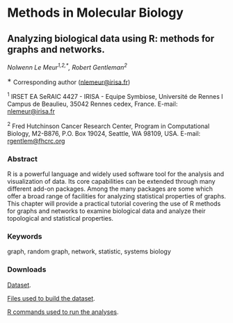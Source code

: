 # Methods in Molecular Biology
## Analyzing biological data using R: methods for graphs and networks.
*Nolwenn Le Meur<sup>1,2,\*</sup>, Robert Gentleman<sup>2</sup>*

<sup>∗</sup> Corresponding author (<nlemeur@irisa.fr>) 

<sup>1</sup> IRSET EA SeRAIC 4427 - IRISA - Equipe Symbiose, Université de Rennes I Campus de Beaulieu, 35042 Rennes cedex, France. E-mail: <nlemeur@irisa.fr>

<sup>2</sup> Fred Hutchinson Cancer Research Center, Program in Computational Biology, M2-B876, P.O. Box 19024, Seattle, WA 98109, USA. E-mail: <rgentlem@fhcrc.org>

### Abstract
R is a powerful language and widely used software tool for the analysis and visualization of data. Its core capabilities can be extended through many different add-on packages. Among the many packages are some which offer a broad range of facilities for analyzing statistical properties of graphs. This chapter will provide a practical tutorial covering the use of R methods for graphs and networks to examine biological data and analyze their topological and statistical properties. 

### Keywords
graph, random graph, network, statistic, systems biology

### Downloads
[Dataset](bES.rda). 

[Files used to build the dataset](BuildDataset.zip). 

[R commands used to run the analyses](NLeMeur_MiMB_MBN_2009_method.R).